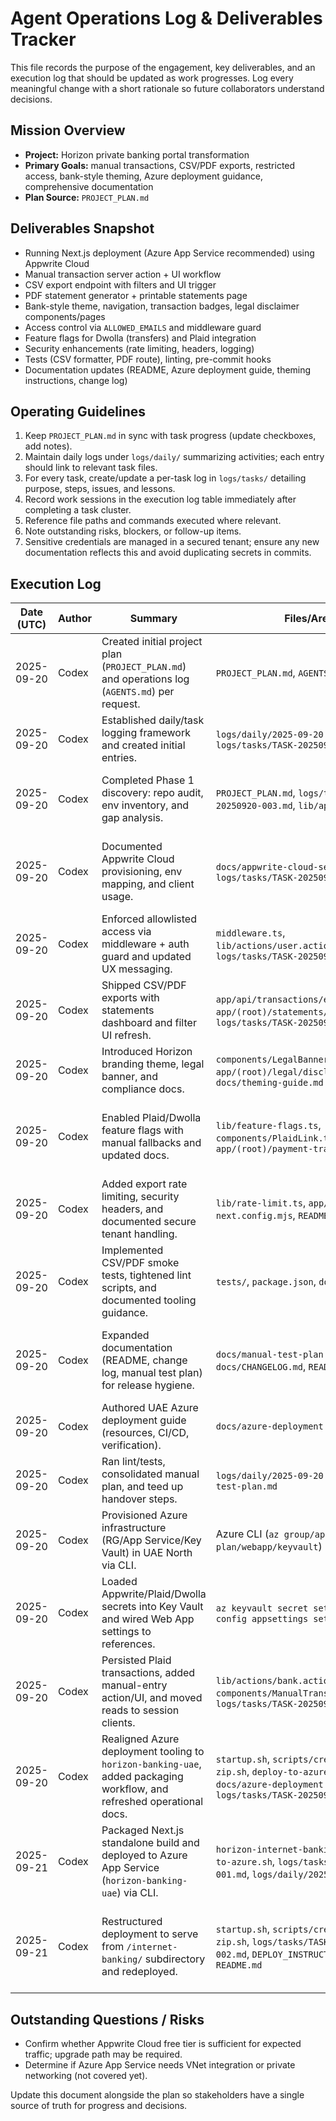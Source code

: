 # Agent Operations Log & Deliverables Tracker

This file records the purpose of the engagement, key deliverables, and an execution log that should be updated as work progresses. Log every meaningful change with a short rationale so future collaborators understand decisions.

## Mission Overview
- **Project:** Horizon private banking portal transformation
- **Primary Goals:** manual transactions, CSV/PDF exports, restricted access, bank-style theming, Azure deployment guidance, comprehensive documentation
- **Plan Source:** `PROJECT_PLAN.md`

## Deliverables Snapshot
- Running Next.js deployment (Azure App Service recommended) using Appwrite Cloud
- Manual transaction server action + UI workflow
- CSV export endpoint with filters and UI trigger
- PDF statement generator + printable statements page
- Bank-style theme, navigation, transaction badges, legal disclaimer components/pages
- Access control via `ALLOWED_EMAILS` and middleware guard
- Feature flags for Dwolla (transfers) and Plaid integration
- Security enhancements (rate limiting, headers, logging)
- Tests (CSV formatter, PDF route), linting, pre-commit hooks
- Documentation updates (README, Azure deployment guide, theming instructions, change log)

## Operating Guidelines
1. Keep `PROJECT_PLAN.md` in sync with task progress (update checkboxes, add notes).
2. Maintain daily logs under `logs/daily/` summarizing activities; each entry should link to relevant task files.
3. For every task, create/update a per-task log in `logs/tasks/` detailing purpose, steps, issues, and lessons.
4. Record work sessions in the execution log table immediately after completing a task cluster.
5. Reference file paths and commands executed where relevant.
6. Note outstanding risks, blockers, or follow-up items.
7. Sensitive credentials are managed in a secured tenant; ensure any new documentation reflects this and avoid duplicating secrets in commits.

## Execution Log
| Date (UTC) | Author | Summary | Files/Areas | Follow-up |
|------------|--------|---------|-------------|-----------|
| 2025-09-20 | Codex  | Created initial project plan (`PROJECT_PLAN.md`) and operations log (`AGENTS.md`) per request. | `PROJECT_PLAN.md`, `AGENTS.md` | Continue with Phase 1 discovery tasks. |
| 2025-09-20 | Codex  | Established daily/task logging framework and created initial entries. | `logs/daily/2025-09-20.md`, `logs/tasks/TASK-20250920-002.md` | Ensure future tasks adhere to logging process. |
| 2025-09-20 | Codex  | Completed Phase 1 discovery: repo audit, env inventory, and gap analysis. | `PROJECT_PLAN.md`, `logs/tasks/TASK-20250920-003.md`, `lib/appwrite.ts` | Move into Phase 2 Appwrite Cloud configuration. |
| 2025-09-20 | Codex  | Documented Appwrite Cloud provisioning, env mapping, and client usage. | `docs/appwrite-cloud-setup.md`, `logs/tasks/TASK-20250920-004.md` | Sync README env vars and begin auth/access-control hardening. |
| 2025-09-20 | Codex  | Enforced allowlisted access via middleware + auth guard and updated UX messaging. | `middleware.ts`, `lib/actions/user.actions.ts`, `logs/tasks/TASK-20250920-005.md` | Extend to feature flags + Plaid/Dwolla toggles next. |
| 2025-09-20 | Codex  | Shipped CSV/PDF exports with statements dashboard and filter UI refresh. | `app/api/transactions/export/route.ts`, `app/(root)/statements/page.tsx`, `logs/tasks/TASK-20250920-007.md` | Focus on export PDF polish + upcoming feature flags. |
| 2025-09-20 | Codex  | Introduced Horizon branding theme, legal banner, and compliance docs. | `components/LegalBanner.tsx`, `app/(root)/legal/disclaimer/page.tsx`, `docs/theming-guide.md` | Begin Phase 7 feature flags once theming is approved. |
| 2025-09-20 | Codex  | Enabled Plaid/Dwolla feature flags with manual fallbacks and updated docs. | `lib/feature-flags.ts`, `components/PlaidLink.tsx`, `app/(root)/payment-transfer/page.tsx` | Proceed to Phase 8 security hardening (rate limiting, headers). |
| 2025-09-20 | Codex  | Added export rate limiting, security headers, and documented secure tenant handling. | `lib/rate-limit.ts`, `app/api/*`, `next.config.mjs`, `README.md` | Move into Phase 9 tooling/tests next. |
| 2025-09-20 | Codex  | Implemented CSV/PDF smoke tests, tightened lint scripts, and documented tooling guidance. | `tests/`, `package.json`, `docs/tooling.md` | Begin Phase 10 documentation updates. |
| 2025-09-20 | Codex  | Expanded documentation (README, change log, manual test plan) for release hygiene. | `docs/manual-test-plan.md`, `docs/CHANGELOG.md`, `README.md` | Proceed to Phase 11 Azure deployment enablement (UAE). |
| 2025-09-20 | Codex  | Authored UAE Azure deployment guide (resources, CI/CD, verification). | `docs/azure-deployment.md` | Phase 12 validation & handover next. |
| 2025-09-20 | Codex  | Ran lint/tests, consolidated manual plan, and teed up handover steps. | `logs/daily/2025-09-20.md`, `docs/manual-test-plan.md` | Await manual E2E sign-off + production scheduling. |
| 2025-09-20 | Codex  | Provisioned Azure infrastructure (RG/App Service/Key Vault) in UAE North via CLI. | Azure CLI (`az group/appservice plan/webapp/keyvault`) | Configure secrets + CI/CD before go-live. |
| 2025-09-20 | Codex  | Loaded Appwrite/Plaid/Dwolla secrets into Key Vault and wired Web App settings to references. | `az keyvault secret set`, `az webapp config appsettings set` | Trigger CI/CD build + manual verification next. |
| 2025-09-20 | Codex  | Persisted Plaid transactions, added manual-entry action/UI, and moved reads to session clients. | `lib/actions/bank.actions.ts`, `components/ManualTransactionSheet.tsx`, `logs/tasks/TASK-20250920-006.md` | Continue with Phase 5 export features and statement tooling. |
| 2025-09-20 | Codex  | Realigned Azure deployment tooling to `horizon-banking-uae`, added packaging workflow, and refreshed operational docs. | `startup.sh`, `scripts/create-azure-zip.sh`, `deploy-to-azure.sh`, `README.md`, `docs/azure-deployment.md`, `logs/tasks/TASK-20250920-014.md` | Run manual verification after next App Service deployment. |
| 2025-09-21 | Codex  | Packaged Next.js standalone build and deployed to Azure App Service (`horizon-banking-uae`) via CLI. | `horizon-internet-banking.zip`, `deploy-to-azure.sh`, `logs/tasks/TASK-20250921-001.md`, `logs/daily/2025-09-21.md` | Execute manual test plan on the live site and monitor telemetry. |
| 2025-09-21 | Codex  | Restructured deployment to serve from `/internet-banking/` subdirectory and redeployed. | `startup.sh`, `scripts/create-azure-zip.sh`, `logs/tasks/TASK-20250921-002.md`, `DEPLOY_INSTRUCTIONS.md`, `README.md` | Confirm root-level placeholder strategy if needed; complete live manual QA. |

## Outstanding Questions / Risks
- Confirm whether Appwrite Cloud free tier is sufficient for expected traffic; upgrade path may be required.
- Determine if Azure App Service needs VNet integration or private networking (not covered yet).

Update this document alongside the plan so stakeholders have a single source of truth for progress and decisions.
